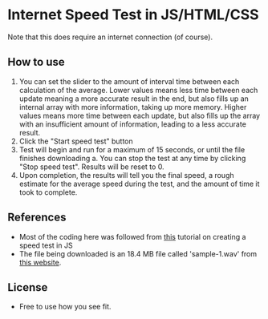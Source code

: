 # Internet Speed Test in JS/HTML/CSS

Note that this does require an internet connection (of course).

## How to use

1. You can set the slider to the amount of interval time between each calculation of the average. Lower values means less time between each update meaning a more accurate result in the end, but also fills up an internal array with more information, taking up more memory. Higher values means more time between each update, but also fills up the array with an insufficient amount of information, leading to a less accurate result.
2. Click the "Start speed test" button
3. Test will begin and run for a maximum of 15 seconds, or until the file finishes downloading
    a. You can stop the test at any time by clicking "Stop speed test". Results will be reset to 0.
4. Upon completion, the results will tell you the final speed, a rough estimate for the average speed during the test, and the amount of time it took to complete.

## References

* Most of the coding here was followed from [this](https://www.youtube.com/watch?v=p-EQgJ8M2To) tutorial on creating a speed test in JS
* The file being downloaded is an 18.4 MB file called 'sample-1.wav' from [this website](https://getsamplefiles.com/sample-audio-files/wav).

## License

* Free to use how you see fit.